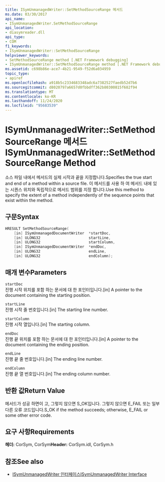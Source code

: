 ```yaml
---
title: ISymUnmanagedWriter::SetMethodSourceRange 메서드
ms.date: 03/30/2017
api_name:
- ISymUnmanagedWriter.SetMethodSourceRange
api_location:
- diasymreader.dll
api_type:
- COM
f1_keywords:
- ISymUnmanagedWriter::SetMethodSourceRange
helpviewer_keywords:
- SetMethodSourceRange method [.NET Framework debugging]
- ISymUnmanagedWriter::SetMethodSourceRange method [.NET Framework debugging]
ms.assetid: c698b86e-ace7-4b21-9549-f52d6a034959
topic_type:
- apiref
ms.openlocfilehash: a918b5c2334683348adc6a7382527faedb52d7b6
ms.sourcegitcommit: d8020797a6657d0fbbdff362b80300815f682f94
ms.translationtype: MT
ms.contentlocale: ko-KR
ms.lasthandoff: 11/24/2020
ms.locfileid: "95683539"
---
```

# <a name="isymunmanagedwritersetmethodsourcerange-method"></a><span data-ttu-id="a5341-102">ISymUnmanagedWriter::SetMethodSourceRange 메서드</span><span class="sxs-lookup"><span data-stu-id="a5341-102">ISymUnmanagedWriter::SetMethodSourceRange Method</span></span>

<span data-ttu-id="a5341-103">소스 파일 내에서 메서드의 실제 시작과 끝을 지정합니다.</span><span class="sxs-lookup"><span data-stu-id="a5341-103">Specifies the true start and end of a method within a source file.</span></span> <span data-ttu-id="a5341-104">이 메서드를 사용 하 여 메서드 내에 있는 시퀀스 위치와 독립적으로 메서드 범위를 지정 합니다.</span><span class="sxs-lookup"><span data-stu-id="a5341-104">Use this method to specify the extent of a method independently of the sequence points that exist within the method.</span></span>  
  
## <a name="syntax"></a><span data-ttu-id="a5341-105">구문</span><span class="sxs-lookup"><span data-stu-id="a5341-105">Syntax</span></span>  
  
```cpp  
HRESULT SetMethodSourceRange(  
    [in] ISymUnmanagedDocumentWriter  *startDoc,  
    [in] ULONG32                      startLine,  
    [in] ULONG32                      startColumn,  
    [in] ISymUnmanagedDocumentWriter  *endDoc,  
    [in] ULONG32                      endLine,  
    [in] ULONG32                      endColumn);  
```  
  
## <a name="parameters"></a><span data-ttu-id="a5341-106">매개 변수</span><span class="sxs-lookup"><span data-stu-id="a5341-106">Parameters</span></span>  

 `startDoc`  
 <span data-ttu-id="a5341-107">진행 시작 위치를 포함 하는 문서에 대 한 포인터입니다.</span><span class="sxs-lookup"><span data-stu-id="a5341-107">[in] A pointer to the document containing the starting position.</span></span>  
  
 `startLine`  
 <span data-ttu-id="a5341-108">진행 시작 줄 번호입니다.</span><span class="sxs-lookup"><span data-stu-id="a5341-108">[in] The starting line number.</span></span>  
  
 `startColumn`  
 <span data-ttu-id="a5341-109">진행 시작 열입니다.</span><span class="sxs-lookup"><span data-stu-id="a5341-109">[in] The starting column.</span></span>  
  
 `endDoc`  
 <span data-ttu-id="a5341-110">진행 끝 위치를 포함 하는 문서에 대 한 포인터입니다.</span><span class="sxs-lookup"><span data-stu-id="a5341-110">[in] A pointer to the document containing the ending position.</span></span>  
  
 `endLine`  
 <span data-ttu-id="a5341-111">진행 끝 줄 번호입니다.</span><span class="sxs-lookup"><span data-stu-id="a5341-111">[in] The ending line number.</span></span>  
  
 `endColumn`  
 <span data-ttu-id="a5341-112">진행 끝 열 번호입니다.</span><span class="sxs-lookup"><span data-stu-id="a5341-112">[in] The ending column number.</span></span>  
  
## <a name="return-value"></a><span data-ttu-id="a5341-113">반환 값</span><span class="sxs-lookup"><span data-stu-id="a5341-113">Return Value</span></span>  

 <span data-ttu-id="a5341-114">메서드가 성공 하면이 고, 그렇지 않으면 S_OK입니다. 그렇지 않으면 E_FAIL 또는 일부 다른 오류 코드입니다.</span><span class="sxs-lookup"><span data-stu-id="a5341-114">S_OK if the method succeeds; otherwise, E_FAIL or some other error code.</span></span>  
  
## <a name="requirements"></a><span data-ttu-id="a5341-115">요구 사항</span><span class="sxs-lookup"><span data-stu-id="a5341-115">Requirements</span></span>  

 <span data-ttu-id="a5341-116">**헤더:** CorSym, CorSym</span><span class="sxs-lookup"><span data-stu-id="a5341-116">**Header:** CorSym.idl, CorSym.h</span></span>  
  
## <a name="see-also"></a><span data-ttu-id="a5341-117">참조</span><span class="sxs-lookup"><span data-stu-id="a5341-117">See also</span></span>

- [<span data-ttu-id="a5341-118">ISymUnmanagedWriter 인터페이스</span><span class="sxs-lookup"><span data-stu-id="a5341-118">ISymUnmanagedWriter Interface</span></span>](isymunmanagedwriter-interface.md)

